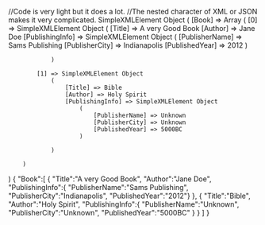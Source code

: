 //Code is very light but it does a lot.
//The nested character of XML or JSON makes it very complicated.
SimpleXMLElement Object
(
    [Book] => Array
        (
            [0] => SimpleXMLElement Object
                (
                    [Title] => A very Good Book
                    [Author] => Jane Doe
                    [PublishingInfo] => SimpleXMLElement Object
                        (
                            [PublisherName] => Sams Publishing
                            [PublisherCity] => Indianapolis
                            [PublishedYear] => 2012
                        )

                )

            [1] => SimpleXMLElement Object
                (
                    [Title] => Bible
                    [Author] => Holy Spirit
                    [PublishingInfo] => SimpleXMLElement Object
                        (
                            [PublisherName] => Unknown
                            [PublisherCity] => Unknown
                            [PublishedYear] => 5000BC
                        )

                )

        )

)
{
    "Book":[
            {
              "Title":"A very Good Book",
              "Author":"Jane Doe",
              "PublishingInfo":{
                                    "PublisherName":"Sams Publishing",
                                    "PublisherCity":"Indianapolis",
                                    "PublishedYear":"2012"}
                                },
            {
                "Title":"Bible",
                "Author":"Holy Spirit",
                "PublishingInfo":{
                                    "PublisherName":"Unknown",
                                    "PublisherCity":"Unknown",
                                    "PublishedYear":"5000BC"
                                  }
            }
        ]
}
